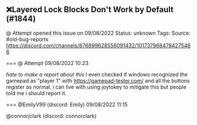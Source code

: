 ## ❌Layered Lock Blocks Don't Work by Default (#1844)
@ Attempt opened this issue on 09/08/2022
Status: unknown
Tags: 
Source: #old-bug-reports https://discord.com/channels/876899628556091432/1017379684784275466


=== @ Attempt 09/08/2022 10:23

*hate to make a report about this* I even checked if windows recognized the gamepad as "player 1" with https://gamepad-tester.com/ and all the buttons register as normal.
i can live with using joytokey to mitigate this but people told me i should report it.

=== @EmilyV99 (discord: Emily) 09/08/2022 11:15

@connorjclark (discord: connorclark)
